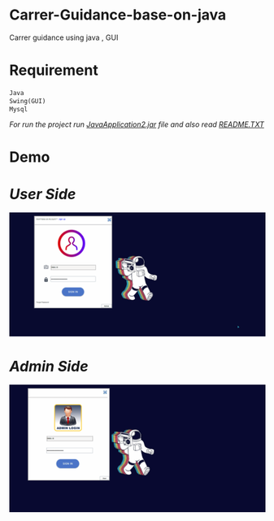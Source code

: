 # Carrer-Guidance-base-on-java
Carrer guidance using java , GUI

# Requirement 
```
Java
Swing(GUI)
Mysql
```
_For run the project run [JavaApplication2.jar](/JavaApplication2/dist/) file and also read [README.TXT](/JavaApplication2/dist/README.TXT)_

# Demo 

# _User Side_

![](user.gif)

# _Admin Side_

![](admin.gif)
